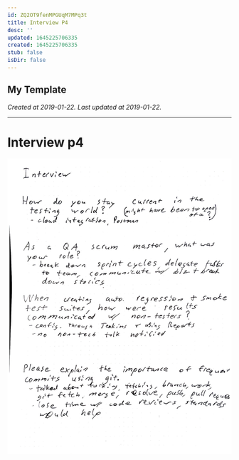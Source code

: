 ```yaml
---
id: ZQ2OT9fenMPGUqM7MPq3t
title: Interview P4
desc: ''
updated: 1645225706335
created: 1645225706335
stub: false
isDir: false
---
```

My Template
---

_Created at 2019-01-22._
_Last updated at 2019-01-22._




---

# Interview p4


![Interview p4.jpg](assets/Interview-p4.jpg)

